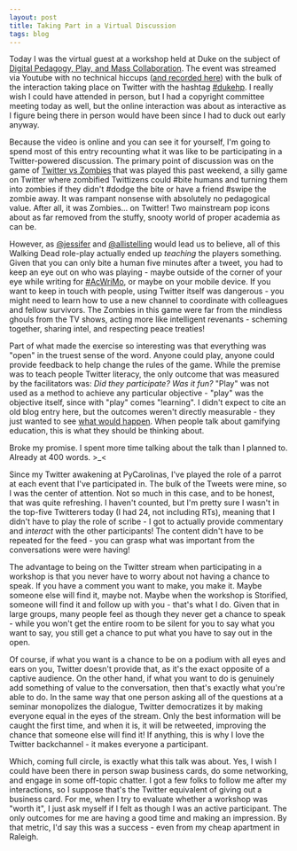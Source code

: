 ```yaml
---
layout: post
title: Taking Part in a Virtual Discussion
tags: blog
---
```


Today I was the virtual guest at a workshop held at Duke on the subject of <a href="https://chronicle.com/blogs/profhacker/digital-pedagogy-play-and-mass-collaboration-an-online-event-this-afternoon/44174">Digital Pedagogy, Play, and Mass Collaboration</a>. The event was streamed via Youtube with no technical hiccups (<a href="https://www.youtube.com/watch?v=YaXB2AnSMRU">and recorded here</a>) with the bulk of the interaction taking place on Twitter with the hashtag <a href="https://twitter.com/search/%23dukehp">#dukehp</a>. I really wish I could have attended in person, but I had a copyright committee meeting today as well, but the online interaction was about as interactive as I figure being there in person would have been since I had to duck out early anyway.

Because the video is online and you can see it for yourself, I'm going to spend most of this entry recounting what it was like to be participating in a Twitter-powered discussion. The primary point of discussion was on the game of <a href="http://twittervszombies.com/">Twitter vs Zombies</a> that was played this past weekend, a silly game on Twitter where zombified Twittizens could #bite humans and turning them into zombies if they didn't #dodge the bite or have a friend #swipe the zombie away. It was rampant nonsense with absolutely no pedagogical value. After all, it was Zombies... on Twitter! Two mainstream pop icons about as far removed from the stuffy, snooty world of proper academia as can be.

However, as <a href="http://twitter.com/jessifer">@jessifer</a> and <a href="http://twitter.com/allistelling">@allistelling</a> would lead us to believe, all of this Walking Dead role-play actually ended up <em>teaching</em> the players something. Given that you can only bite a human five minutes after a tweet, you had to keep an eye out on who was playing - maybe outside of the corner of your eye while writing for <a href="http://www.phd2published.com/2012/10/15/announcing-acwrimo/">#AcWriMo</a>, or maybe on your mobile device. If you want to keep in touch with people, using Twitter itself was dangerous - you might need to learn how to use a new channel to coordinate with colleagues and fellow survivors. The Zombies in this game were far from the mindless ghouls from the TV shows, acting more like intelligent revenants - scheming together, sharing intel, and respecting peace treaties!

Part of what made the exercise so interesting was that everything was "open" in the truest sense of the word. Anyone could play, anyone could provide feedback to help change the rules of the game. While the premise was to teach people Twitter literacy, the only outcome that was measured by the facilitators was: <em>Did they participate? Was it fun?</em> "Play" was not used as a method to achieve any particular objective - "play" was the objective itself, since with "play" comes "learning". I didn't expect to cite an old blog entry here, but the outcomes weren't directly measurable - they just wanted to see <a href="http://isharacomix.org/2012/11/02/what-would-happen">what would happen</a>. When people talk about gamifying education, this is what they should be thinking about.

Broke my promise. I spent more time talking about the talk than I planned to. Already at 400 words. &gt;_&lt;

Since my Twitter awakening at PyCarolinas, I&#039;ve played the role of a parrot at each event that I&#039;ve participated in. The bulk of the Tweets were mine, so I was the center of attention. Not so much in this case, and to be honest, that was quite refreshing. I haven&#039;t counted, but I&#039;m pretty sure I wasn&#039;t in the top-five Twitterers today (I had 24, not including RTs), meaning that I didn&#039;t have to play the role of scribe - I got to actually provide commentary and <em>interact</em> with the other participants! The content didn't have to be repeated for the feed - you can grasp what was important from the conversations were were having!

The advantage to being on the Twitter stream when participating in a workshop is that you never have to worry about not having a chance to speak. If you have a comment you want to make, you make it. Maybe someone else will find it, maybe not. Maybe when the workshop is Storified, someone will find it and follow up with you - that's what I do. Given that in large groups, many people feel as though they never get a chance to speak - while you won't get the entire room to be silent for you to say what you want to say, you still get a chance to put what you have to say out in the open.

Of course, if what you want is a chance to be on a podium with all eyes and ears on you, Twitter doesn't provide that, as it's the exact opposite of a captive audience. On the other hand, if what you want to do is genuinely add something of value to the conversation, then that's exactly what you're able to do. In the same way that one person asking all of the questions at a seminar monopolizes the dialogue, Twitter democratizes it by making everyone equal in the eyes of the stream. Only the best information will be caught the first time, and when it is, it will be retweeted, improving the chance that someone else will find it! If anything, this is why I love the Twitter backchannel - it makes everyone a participant.

Which, coming full circle, is exactly what this talk was about. Yes, I wish I could have been there in person swap business cards, do some networking, and engage in some off-topic chatter. I got a few folks to follow me after my interactions, so I suppose that's the Twitter equivalent of giving out a business card. For me, when I try to evaluate whether a workshop was "worth it", I just ask myself if I felt as though I was an active participant. The only outcomes for me are having a good time and making an impression. By that metric, I'd say this was a success - even from my cheap apartment in Raleigh.
